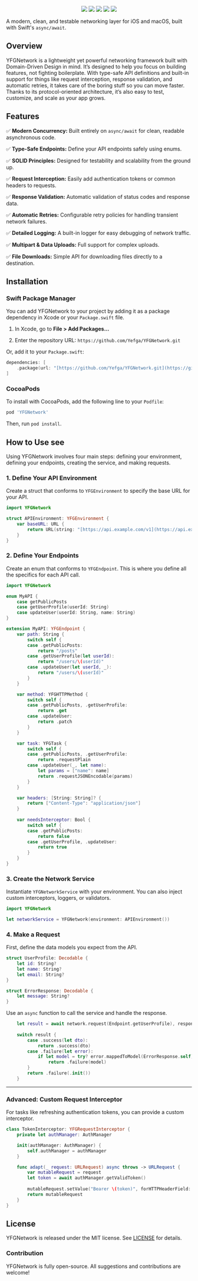 
<p align="center">

<p align="center">
<a href="https://swift.org/package-manager/"><img src="https://img.shields.io/badge/swift-5.5+-brightgreen.svg"/></a>
<a href="https://swift.org/package-manager/"><img src="https://img.shields.io/badge/SPM-ready-orange.svg"></a>
<a href="#"><img src="https://img.shields.io/badge/License-MIT-blue.svg"></a>
<a href="https://en.wikipedia.org/wiki/IOS_13"><img src="https://img.shields.io/badge/iOS-13-blue.svg"></a>
<a href="https://www.apple.com/id/macos/macos-sequoia/"><img src="https://img.shields.io/badge/macOS-15-purple.svg"></a>

</p>


A modern, clean, and testable networking layer for iOS and macOS, built with Swift's `async/await`.

## Overview

YFGNetwork is a lightweight yet powerful networking framework built with Domain-Driven Design in mind. It’s designed to help you focus on building features, not fighting boilerplate. With type-safe API definitions and built-in support for things like request interception, response validation, and automatic retries, it takes care of the boring stuff so you can move faster. Thanks to its protocol-oriented architecture, it’s also easy to test, customize, and scale as your app grows.

## Features

✅ **Modern Concurrency:** Built entirely on `async/await` for clean, readable asynchronous code.
    
✅ **Type-Safe Endpoints:** Define your API endpoints safely using enums.
    
✅ **SOLID Principles:** Designed for testability and scalability from the ground up.
    
✅ **Request Interception:** Easily add authentication tokens or common headers to requests.
    
✅ **Response Validation:** Automatic validation of status codes and response data.
    
✅ **Automatic Retries:** Configurable retry policies for handling transient network failures.
    
✅ **Detailed Logging:** A built-in logger for easy debugging of network traffic.
    
✅ **Multipart & Data Uploads:** Full support for complex uploads.
    
✅ **File Downloads:** Simple API for downloading files directly to a destination.
    


    

## Installation

### Swift Package Manager

You can add YFGNetwork to your project by adding it as a package dependency in Xcode or your `Package.swift` file.

1. In Xcode, go to **File > Add Packages...**
    
2. Enter the repository URL: `https://github.com/Yefga/YFGNetwork.git`
        

Or, add it to your `Package.swift`:

```swift
dependencies: [
    .package(url: "[https://github.com/Yefga/YFGNetwork.git](https://github.com/Yefga/YFGNetwork.git)", from: "0.0.1")
]
```

### CocoaPods

To install with CocoaPods, add the following line to your `Podfile`:

```ruby
pod 'YFGNetwork'
```

Then, run `pod install`.

## How to Use see

Using YFGNetwork involves four main steps: defining your environment, defining your endpoints, creating the service, and making requests.

### 1. Define Your API Environment

Create a struct that conforms to `YFGEnvironment` to specify the base URL for your API.

```swift
import YFGNetwork

struct APIEnvironment: YFGEnvironment {
    var baseURL: URL {
        return URL(string: "[https://api.example.com/v1](https://api.example.com/v1)")!
    }
}
```

### 2. Define Your Endpoints

Create an enum that conforms to `YFGEndpoint`. This is where you define all the specifics for each API call.

```swift
import YFGNetwork

enum MyAPI {
    case getPublicPosts
    case getUserProfile(userId: String)
    case updateUser(userId: String, name: String)
}

extension MyAPI: YFGEndpoint {
    var path: String {
        switch self {
        case .getPublicPosts:
            return "/posts"
        case .getUserProfile(let userId):
            return "/users/\(userId)"
        case .updateUser(let userId, _):
            return "/users/\(userId)"
        }
    }

    var method: YFGHTTPMethod {
        switch self {
        case .getPublicPosts, .getUserProfile:
            return .get
        case .updateUser:
            return .patch
        }
    }

    var task: YFGTask {
        switch self {
        case .getPublicPosts, .getUserProfile:
            return .requestPlain
        case .updateUser(_, let name):
            let params = ["name": name]
            return .requestJSONEncodable(params)
        }
    }

    var headers: [String: String]? {
        return ["Content-Type": "application/json"]
    }
    
    var needsInterceptor: Bool {
        switch self {
        case .getPublicPosts:
            return false
        case .getUserProfile, .updateUser:
            return true
        }
    }    
}
```

### 3. Create the Network Service

Instantiate `YFGNetworkService` with your environment. You can also inject custom interceptors, loggers, or validators.

```swift
import YFGNetwork

let networkService = YFGNetwork(environment: APIEnvironment())
```

### 4. Make a Request

First, define the data models you expect from the API.
```swift
struct UserProfile: Decodable {
    let id: String?
    let name: String?
    let email: String?
}

struct ErrorResponse: Decodable {
    let message: String?
}
```
Use an `async` function to call the service and handle the response.
```swift
    let result = await network.request(Endpoint.getUserProfile), responseType: UserProfile.self, errorType: ErrorResponse.self)
        
    switch result {
        case .success(let dto):
            return .success(dto)
        case .failure(let error):
            if let model = try? error.mappedToModel(ErrorResponse.self) {
                return .failure(model)
        }
        return .failure(.init())
    }
```
___

### Advanced: Custom Request Interceptor

For tasks like refreshing authentication tokens, you can provide a custom interceptor.

```swift
class TokenInterceptor: YFGRequestInterceptor {
    private let authManager: AuthManager

    init(authManager: AuthManager) {
        self.authManager = authManager
    }

    func adapt(_ request: URLRequest) async throws -> URLRequest {
        var mutableRequest = request        
        let token = await authManager.getValidToken()
        
        mutableRequest.setValue("Bearer \(token)", forHTTPHeaderField: "Authorization")
        return mutableRequest
    }
}
```

## License
YFGNetwork is released under the MIT license. See [LICENSE](https://github.com/yefga/YFGNetwork/blob/main/LICENSE) for details.

### Contribution
YFGNetwork is fully open-source. All suggestions and contributions are welcome!